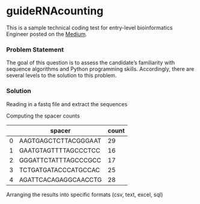 # guideRNAcounting

This is a sample technical coding test for entry-level bioinformatics Engineer posted on the [Medium](https://epicbio.medium.com/engineeringinterviewblogpost-63cccd202672).


### Problem Statement

The goal of this question is to assess the candidate’s familiarity with sequence algorithms and Python programming skills. Accordingly, there are several levels to the solution to this problem.

### Solution

Reading in a fastq file and extract the sequences

Computing the spacer counts

|     | spacer               | count |
| --- | -------------------- | ----- |
| 0   | AAGTGAGCTCTTACGGGAAT | 29    |
| 1   | GAATGTAGTTTTAGCCCTCC | 16    |
| 2   | GGGATTCTATTTAGCCCGCC | 17    |
| 3   | TCTGATGATACCCATGCCAC | 25    |
| 4   | AGATTCACAGAGGCAACCTG | 28    |

Arranging the results into specific formats (csv, text, excel, sql)
